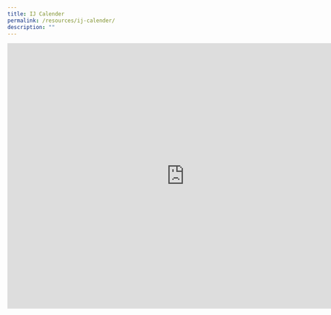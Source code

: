 ```yaml
---
title: IJ Calender
permalink: /resources/ij-calender/
description: ""
---
```

<iframe src="https://calendar.google.com/calendar/embed?src=c_hi4am4j516s8jhul48lggu47lc%40group.calendar.google.com&ctz=Asia%2FSingapore" style="border: 0" width="800" height="600" frameborder="0" scrolling="no"></iframe>